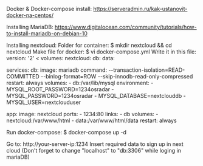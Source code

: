 Docker & Docker-compose install:
https://serveradmin.ru/kak-ustanovit-docker-na-centos/

Installing MariaDB:
https://www.digitalocean.com/community/tutorials/how-to-install-mariadb-on-debian-10

Installing nextcloud:
Folder for container:
  $ mkdir nextcloud && cd nextcloud
Make file for docker:
  $ vi docker-compose.yml
Write it in this file:
version: '2'
<
volumes:
  nextcloud:
  db:
  data:

services:
  db:
    image: mariadb
    command: --transaction-isolation=READ-COMMITTED --binlog-format=ROW --skip-innodb-read-only-compressed
    restart: always
    volumes:
      - db:/var/lib/mysql
    environment:
      - MYSQL_ROOT_PASSWORD=1234osradar
      - MYSQL_PASSWORD=1234osradar
      - MYSQL_DATABASE=nextclouddb
      - MYSQL_USER=nextclouduser

  app:
    image: nextcloud
    ports:
      - 1234:80
    links:
      - db
    volumes:
      - nextcloud:/var/www/html
      - data:/var/www/html/data
    restart: always
>
Run docker-compose:
  $ docker-compose up -d

Go to:
http://your-server-ip:1234
Insert required data to sign up in next cloud (Don't forget to change "localhost" to "db:3306" while loging in mariaDB)

